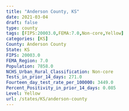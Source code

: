 ```yaml
---
title: "Anderson County, KS"
date: 2021-03-04
draft: false
type: county
tags: [FIPS:20003.0,FEMA:7.0,Non-core,Yellow]
categories: [KS]
County: Anderson County
State: KS
FIPS: 20003.0
FEMA_Region: 7.0
Population: 7858.0
NCHS_Urban_Rural_Classification: Non-core
Tests_in_prior_14_days: 271.0
Fourteen_day_test_rate_per_100000: 3449.0
Percent_Positivity_in_prior_14_days: 0.085
Level: Yellow
url: /states/KS/anderson-county
---
```



